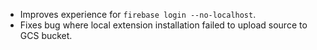 - Improves experience for `firebase login --no-localhost`.
- Fixes bug where local extension installation failed to upload source to GCS bucket.

